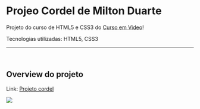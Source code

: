 <h1>Projeo Cordel de Milton Duarte</h1>
<p>Projeto do curso de HTML5 e CSS3 do <a href="https://www.youtube.com/@CursoemVideo" target="_blank">Curso em Video</a>!</p>
<p>Tecnologias utilizadas: HTML5, CSS3</p>
<hr />
<br>
<h2>Overview do projeto</h2>
<p>Link: <a href="https://sorenkazam.github.io/projeto-cordel/" target="_blank">Projeto cordel</a></p>
<img src="https://github.com/SorenKazam/projeto-cordel/assets/46906203/674b873d-1dcb-4df9-bf0a-75626c4728fd">
